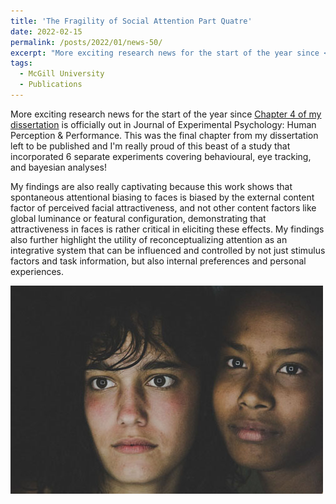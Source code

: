 ```yaml
---
title: 'The Fragility of Social Attention Part Quatre'
date: 2022-02-15
permalink: /posts/2022/01/news-50/
excerpt: "More exciting research news for the start of the year since <a href='https://psycnet.apa.org/record/2022-43240-001' target='_blank'>Chapter 4 of my dissertation</a> is officially out in Journal of Experimental Psychology: Human Perception & Performance. This was the final chapter from my dissertation left to be published and I'm really proud of this beast of a study that incorporated 6 separate experiments covering behavioural, eye tracking, and bayesian analyses!<br><br>My findings are also really captivating because this work shows that spontaneous attentional biasing to faces is biased by the external content factor of perceived facial attractiveness, and not other content factors like global luminance or featural configuration, demonstrating that attractiveness in faces is rather critical in eliciting these effects. My findings also further highlight the utility of reconceptualizing attention as an integrative system that can be influenced and controlled by not just stimulus factors and task information, but also internal preferences and personal experiences.<br><br><img src='/images/posts/2022_02_attractivefaces.jpg'><br><br>"
tags:
  - McGill University
  - Publications
---
```


More exciting research news for the start of the year since [Chapter 4 of my dissertation](https://psycnet.apa.org/record/2022-43240-001) is officially out in Journal of Experimental Psychology: Human Perception & Performance. This was the final chapter from my dissertation left to be published and I'm really proud of this beast of a study that incorporated 6 separate experiments covering behavioural, eye tracking, and bayesian analyses!

My findings are also really captivating because this work shows that spontaneous attentional biasing to faces is biased by the external content factor of perceived facial attractiveness, and not other content factors like global luminance or featural configuration, demonstrating that attractiveness in faces is rather critical in eliciting these effects. My findings also further highlight the utility of reconceptualizing attention as an integrative system that can be influenced and controlled by not just stimulus factors and task information, but also internal preferences and personal experiences.

![internal](/images/posts/2022_02_attractivefaces.jpg)